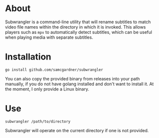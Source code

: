 # About
Subwrangler is a command-line utility that will rename subtitles to match video file names within the directory in which it is invoked. This allows players such as `mpv` to automatically detect subtitles, which can be useful when playing media with separate subtitles.

# Installation
```
go install github.com/samcgardner/subwrangler
```

You can also copy the provided binary from releases into your path manually, if you do not have golang installed and don't want to install it. At the moment, I only provide a Linux binary.   

# Use
```
subwrangler /path/to/directory
```

Subwrangler will operate on the current directory if one is not provided.

